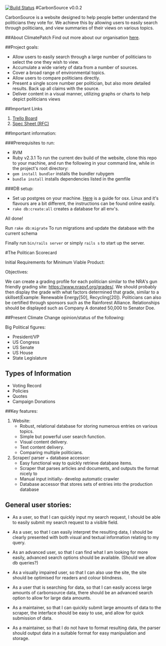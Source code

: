 [![Build Status](https://travis-ci.org/climatepatch/carbonsource.svg?branch=master)](https://travis-ci.org/climatepatch/carbonsource)
#CarbonSource v0.0.2

CarbonSource is a website designed to help people better understand the politicians they vote for. We achieve this by allowing users to easily search through politicians, and view summaries of their views on various topics.

##About ClimatePatch
Find out more about our organisation [here](http://climatepatch.org).

##Project goals:
- Allow users to easily search through a large number of politicians to select the one they wish to view.
- Accumulate a wide variety of data from a number of sources.
- Cover a broad range of environmental topics.
- Allow users to compare politicians directly.
- Present a single score number per politician, but also more detailed results. Back up all claims with the source.
- Deliver content in a visual manner, utilizing graphs or charts to help depict politicians views

##Important Links  
1. [Trello Board](https://trello.com/b/iV377Jzq/carbon-source)
2. [Spec Sheet (RFC)](https://docs.google.com/document/d/18kNvxdlU6cM6G76LYWRXyilrtB2Zra2A3IAHJPfpi-c/edit)

##Important information:

###Prerequisites to run:
- RVM
- Ruby v2.3.1
To run the current dev build of the website, clone this repo to your machine, and run the following in your command line, while in the project's root directory:
- `gem install bundler` installs the bundler rubygem
- `bundle install` installs dependencies listed in the gemfile

###DB setup:
- Set up postgres on your machine. [Here](https://www.tunnelsup.com/setting-up-postgres-on-mac-osx/) is a guide for osx. Linux and it's flavours are a bit different, the instructions can be found online easily.
- `rake db:create:all` creates a database for all env's.

All done!

Run `rake db:migrate` To run migrations and update the database with the current schema

Finally run `bin/rails server` or simply `rails s` to start up the server.


#The Politican Scorecard

Initial Requirements for Minimum Viable Product:

Objectives:

We can create a grading profile for each politician similar to the NRA's gun friendly grading site: https://www.nrapvf.org/grades/. We should probably then display the grade with what factors determined that grade, similar to a skillset(Example: Renewable Energy[50], Recycling[20]). Politicians can also be certified through sponsors such as the Rainforest Alliance. Relationships should be displayed such as Company A donated 50,000 to Senator Doe.

##Present Climate Change opinion/status of the following:

Big Political figures:

* President/VP
* US Congress
* US Senate
* US House
* State Legislature


## Types of Information

* Voting Record
* Policies
* Quotes
* Campaign Donations


##Key features:
1. Website:
   * Robust, relational database for storing numerous entries on various topics.
   * Simple but powerful user search function.
   * Visual content delivery.
   * Text content delivery.
   * Comparing multiple politicians.
2. Scraper/ parser + database accessor:
   * Easy functional way to quickly retrieve database items.
   * Scraper that parses articles and documents, and outputs the format nicely to
   * Manual input initially- develop automatic crawler
   * Database accessor that stores sets of entries into the production database


## General user stories:
* As a user, so that I can quickly input my search request, I should be able to easily submit my search request to a visible field.


* As a user, so that I can easily interpret the resulting data, I should be clearly presented with both visual and textual information relating to my query.


* As an advanced user, so that I can find what I am looking for more easily, advanced search options should be available.
(Should we allow db queries?)


* As a visually impaired user, so that I can also use the site, the site should be optimised for readers and colour blindness.


* As a user that is searching for data, so that I can easily access large amounts of carbonsource data, there should be an advanced search option to allow for large data amounts.


* As a maintainer, so that I can quickly submit large amounts of data to the scraper, the interface should be easy to use, and allow for quick submission of data.


* As a maintainer, so that I do not have to format resulting data, the parser should output data in a suitable format for easy manipulation and storage.
